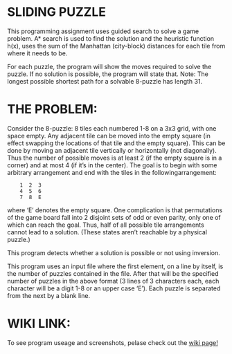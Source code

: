# SLIDING PUZZLE
This programming assignment uses guided search to solve a game problem. A* search is used to find the solution and the heuristic function h(x), uses  the sum of the Manhattan (city-block) distances for each tile from where it needs to be.  

For each puzzle, the program will show the moves required to solve the puzzle. If no solution is possible, the program will state that. Note: The longest possible shortest path for a solvable 8-puzzle has length 31. 

# THE PROBLEM:
Consider the 8-puzzle: 8 tiles each numbered 1-8 on a 3x3 grid, with one space empty. Any adjacent tile can be moved into the empty square (in effect swapping the locations of that tile and the empty square). This can be done by moving an adjacent tile vertically or horizontally (not diagonally). Thus the number of possible moves is at least 2  (if the empty square is in a corner) and at most 4 (if it’s in the center). 
The goal is to begin with some arbitrary arrangement and end with the tiles in the followingarrangement:

```
    1  2  3
    4  5  6
    7  8  E
```

where ‘E’ denotes the empty square. One  complication is that permutations of the game board fall into 2 disjoint sets of odd or even parity, only one of which can reach the goal. Thus, half of all possible tile arrangements cannot lead to a solution. (These states aren’t reachable by a physical puzzle.) 

This program detects whether a solution is possible or not using inversion.  

This program uses an input file where the first element, on a line by itself, is the number of puzzles contained in the file.  After that will be the specified number of puzzles in the above format (3 lines of 3 characters each, each character will be a digit 1-8 or an upper case ‘E’). Each puzzle is separated from the next by a blank line.

 
# WIKI LINK:
To see program useage and screenshots, pelase check out the [wiki page!](https://github.com/n-edmond/Sliding_Puzzle/wiki/Solving-an-8_Puzzle-using-A*)


